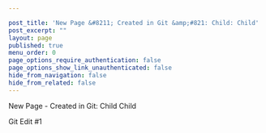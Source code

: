 ```yaml
---

post_title: 'New Page &#8211; Created in Git &amp;#821: Child: Child'
post_excerpt: ""
layout: page
published: true
menu_order: 0
page_options_require_authentication: false
page_options_show_link_unauthenticated: false
hide_from_navigation: false
hide_from_related: false
---
```

New Page - Created in Git: Child Child

Git Edit #1